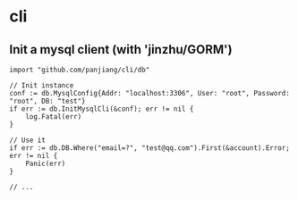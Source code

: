 # cli

## Init a mysql client (with 'jinzhu/GORM')
```
import "github.com/panjiang/cli/db"

// Init instance
conf := db.MysqlConfig{Addr: "localhost:3306", User: "root", Password: "root", DB: "test"}
if err := db.InitMysqlCli(&conf); err != nil {
	log.Fatal(err)
}

// Use it 
if err := db.DB.Where("email=?", "test@qq.com").First(&account).Error; err != nil {
	Panic(err)
}

// ...
```
